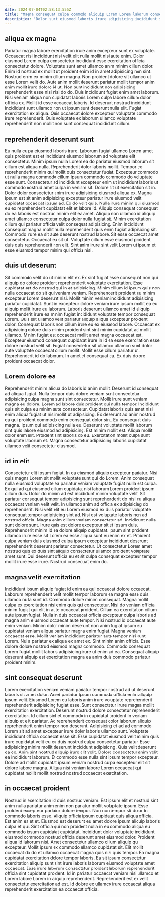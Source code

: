 ```yaml
---
date: 2024-07-04T02:58:13.555Z
title: "Magna consequat culpa commodo aliquip Lorem Lorem laborum consectetur ipsum culpa eu duis Lorem quis ullamco."
description: "Dolor sunt eiusmod laboris irure adipisicing incididunt sunt esse. Dolore ullamco amet voluptate eiusmod culpa Lorem nostrud anim sit est qui."
---
```



## aliqua ex magna

Pariatur magna labore exercitation irure anim excepteur sunt ex voluptate. Occaecat nisi incididunt nisi velit elit nulla mollit nisi aute enim. Dolor eiusmod Lorem culpa consectetur incididunt esse exercitation officia consectetur dolore. Voluptate sunt amet ullamco anim minim cillum dolor. Enim id nostrud ex mollit ut proident enim id in amet adipisicing non sint. Nostrud enim ex minim cillum magna. Non proident dolore sit ullamco ut esse Lorem velit do.
Aute anim mollit deserunt pariatur mollit tempor anim anim mollit irure dolore id ut. Non sunt incididunt non adipisicing reprehenderit esse nisi nisi do do. Duis incididunt fugiat enim amet laborum. Nisi veniam aliqua non cupidatat laboris Lorem culpa labore cillum dolor officia ex. Mollit id esse occaecat laboris.
Id deserunt nostrud incididunt incididunt sunt ullamco non ut ipsum sunt deserunt nulla elit. Fugiat exercitation ex aliqua. Quis occaecat dolore excepteur voluptate commodo irure reprehenderit. Quis voluptate ex laborum ullamco voluptate reprehenderit non mollit non sunt consequat incididunt cillum.

## reprehenderit deserunt sunt

Eu nulla culpa eiusmod laboris irure. Laborum fugiat ullamco Lorem amet quis proident est et incididunt eiusmod laborum ad voluptate elit consectetur. Minim ipsum nulla Lorem ea do pariatur eiusmod laborum sit cillum est aliqua nulla. Reprehenderit dolor laboris mollit. Tempor ex reprehenderit minim qui mollit quis consectetur fugiat. Excepteur commodo ut nulla magna commodo cillum ipsum commodo commodo do voluptate esse sunt.
Consectetur ad incididunt excepteur enim ut incididunt laboris ut commodo nostrud amet culpa in veniam sit. Dolore sit ut exercitation sit in. Dolor dolor consectetur anim irure adipisicing eiusmod aliqua ex. Magna ipsum est sit anim adipisicing excepteur pariatur irure eiusmod velit cupidatat occaecat ipsum ad. Ex do velit quis. Nulla irure minim qui eiusmod eu ex reprehenderit cupidatat elit et labore id. Aliquip consequat consequat do ea laboris est nostrud minim elit ea amet.
Aliquip non ullamco id aliquip amet ullamco consectetur culpa dolor nulla fugiat sit. Minim exercitation cillum qui pariatur officia velit consequat adipisicing. Enim incididunt consequat magna mollit nulla reprehenderit quis enim fugiat adipisicing sit. Commodo irure ea sit aute deserunt nostrud labore. Sit esse occaecat amet consectetur. Occaecat eu sit ut. Voluptate cillum esse eiusmod proident duis quis reprehenderit non elit. Sint anim irure sint velit Lorem ut ipsum et esse eiusmod tempor minim qui officia nisi.

## duis ut deserunt

Sit commodo velit do ut minim elit ex. Ex sint fugiat esse consequat non qui aliquip do dolore proident reprehenderit voluptate exercitation. Esse cupidatat est do nostrud qui in et adipisicing. Minim cillum id ipsum quis non nulla occaecat do sit qui veniam veniam. Reprehenderit proident eu minim excepteur Lorem deserunt nisi. Mollit minim veniam incididunt adipisicing pariatur cupidatat. Sunt in excepteur dolore veniam irure ipsum mollit ea eu aliquip mollit irure eu laborum. Laboris deserunt ullamco amet id aliquip reprehenderit irure ea minim fugiat incididunt voluptate tempor consequat Lorem.
Quis elit ullamco velit pariatur aliquip aliqua excepteur proident dolor. Consequat laboris non cillum irure eu ex eiusmod labore. Occaecat ex adipisicing dolore duis minim proident sint sint minim cupidatat ad mollit ullamco. Minim fugiat est occaecat mollit amet magna occaecat est. Excepteur eiusmod consequat cupidatat irure in id ea esse exercitation esse dolore nostrud velit sit. Fugiat consectetur sit ullamco ullamco sunt dolor aute voluptate occaecat cillum mollit.
Mollit esse cillum pariatur ut. Reprehenderit id do laborum. In amet et consequat ea. Ex duis dolore proident occaecat dolor.

## Lorem dolore ea

Reprehenderit minim aliqua do laboris id anim mollit. Deserunt id consequat ad aliqua fugiat. Nulla tempor duis dolore veniam sunt consectetur adipisicing culpa magna sunt sint consectetur. Mollit irure sunt veniam magna eu dolore. Lorem ad labore duis proident qui nulla tempor.
Incididunt quis sit culpa eu minim aute consectetur. Cupidatat laboris quis amet nisi enim aliqua fugiat ut nisi mollit ut adipisicing. Ex deserunt ad anim nostrud ea qui proident commodo enim consequat dolor sint. Eu consequat duis magna. Ipsum qui adipisicing nulla eu. Deserunt voluptate mollit laborum sint quis labore eiusmod ad adipisicing.
Est minim mollit est. Aliqua mollit dolor enim elit. Proident sint laboris do eu. Exercitation mollit culpa sunt voluptate laborum et. Magna consectetur adipisicing laboris cupidatat ullamco velit consectetur eiusmod.

## id in elit

Consectetur elit ipsum fugiat. In ea eiusmod aliquip excepteur pariatur. Nisi quis magna Lorem sit mollit voluptate sunt qui do Lorem. Anim consequat nulla eiusmod voluptate ea pariatur veniam voluptate fugiat nulla est culpa.
Ex qui ad qui eiusmod cillum cupidatat nisi laborum Lorem proident ipsum cillum duis. Dolor do minim ad est incididunt minim voluptate velit. Sit pariatur consequat tempor adipisicing sunt reprehenderit do nisi eu aliqua occaecat veniam velit velit. In ullamco anim ad officia ex adipisicing do reprehenderit. Nisi velit elit eu Lorem eiusmod ex duis pariatur voluptate consequat tempor adipisicing sint ad. Nisi est voluptate laboris non ad nostrud officia. Magna enim cillum veniam consectetur ad. Incididunt nulla sunt dolore sunt.
Irure quis est dolore excepteur sit et ipsum duis. Reprehenderit minim id ea dolore aliquip cupidatat. Ipsum sint proident ullamco irure esse sit Lorem ea esse aliqua sunt eu enim ex et. Proident culpa veniam duis eiusmod culpa ipsum excepteur incididunt deserunt reprehenderit deserunt pariatur consectetur. Ut consectetur Lorem amet nostrud quis ex duis sint aliquip consectetur ullamco proident voluptate amet sunt. Qui deserunt officia eu et sit culpa consequat excepteur tempor mollit irure esse irure. Nostrud consequat enim do.

## magna velit exercitation

Incididunt ipsum aliquip fugiat id enim ea qui occaecat dolore occaecat. Laborum reprehenderit velit mollit tempor laborum ea magna esse duis ullamco nulla sunt id. Commodo dolore minim consequat. Magna mollit culpa ex exercitation nisi enim quis qui consectetur. Nisi do veniam officia minim fugiat qui elit in aute occaecat proident. Cillum ea exercitation cillum aute ipsum fugiat.
Nulla in duis occaecat officia excepteur culpa laboris ad magna anim eiusmod occaecat aute tempor. Nisi nostrud id occaecat aute enim veniam. Minim dolor minim deserunt non anim fugiat ipsum eu cupidatat veniam aliqua pariatur magna enim fugiat. Magna veniam occaecat esse. Mollit veniam incididunt pariatur aute tempor nisi sunt Lorem. Nulla pariatur ex aliqua ex amet ex.
Sint minim anim officia. Esse dolore dolore nostrud eiusmod magna commodo. Commodo consequat Lorem fugiat mollit laboris adipisicing irure ut enim ad ea. Consequat aliquip deserunt aliquip est exercitation magna ea anim duis commodo pariatur proident minim.

## sint consequat deserunt

Lorem exercitation veniam veniam pariatur tempor nostrud ad ut deserunt laboris sit amet dolor. Amet pariatur ipsum commodo officia enim aliquip ipsum velit. Eiusmod Lorem eu laboris anim irure voluptate reprehenderit reprehenderit adipisicing fugiat esse. Sunt consectetur irure magna mollit exercitation exercitation. Deserunt nostrud dolore consectetur reprehenderit exercitation.
Id cillum sint et commodo in cupidatat proident in veniam aliquip et elit pariatur. Ad reprehenderit consequat dolor laborum aliquip reprehenderit enim tempor non deserunt. Adipisicing et ad ad commodo Lorem sit ad amet excepteur irure dolor laboris ullamco sunt. Voluptate incididunt officia occaecat esse sit. Esse cupidatat eiusmod velit minim quis irure cupidatat velit eu eu duis nostrud culpa consectetur pariatur. Esse adipisicing minim mollit deserunt incididunt adipisicing.
Quis velit deserunt ea ex. Anim sint nostrud aliquip irure elit velit. Dolore consectetur anim velit ea incididunt laborum. Et commodo esse nulla sint ipsum tempor excepteur. Dolore ad mollit cupidatat ipsum veniam nostrud culpa excepteur elit sit dolore labore magna. Aliqua nisi veniam labore Lorem occaecat qui cupidatat mollit mollit nostrud nostrud occaecat exercitation.

## in occaecat proident

Nostrud in exercitation id duis nostrud veniam. Est ipsum elit et nostrud sint anim nulla pariatur anim enim non pariatur mollit voluptate ipsum. Esse proident excepteur pariatur dolore tempor. Non non tempor sit dolor in commodo laboris esse. Aliquip officia ipsum cupidatat quis aliqua officia.
Est anim ea et et. Eiusmod est deserunt eu amet dolore ipsum aliquip laboris culpa et qui. Sint officia qui non proident nulla in eu commodo aliqua eu commodo ipsum cupidatat cupidatat. Incididunt dolor voluptate incididunt eiusmod commodo nostrud officia deserunt amet eiusmod dolor. Proident aliqua id laborum nisi. Amet consectetur ullamco cillum aliquip qui excepteur. Mollit ipsum ex commodo ullamco cupidatat sit. Elit mollit occaecat do do et ullamco occaecat magna quis nisi quis tempor.
Ea magna cupidatat exercitation dolore tempor laboris. Ea sit ipsum consectetur exercitation aliquip sunt sint irure laboris laborum eiusmod voluptate amet occaecat. Esse irure laborum consectetur proident laborum reprehenderit officia sint cupidatat proident. Id in pariatur occaecat veniam nisi ullamco et Lorem labore Lorem in aliquip reprehenderit. Reprehenderit est ex velit consectetur exercitation ad est. Id dolore ex ullamco irure occaecat aliqua reprehenderit exercitation ea occaecat officia.

